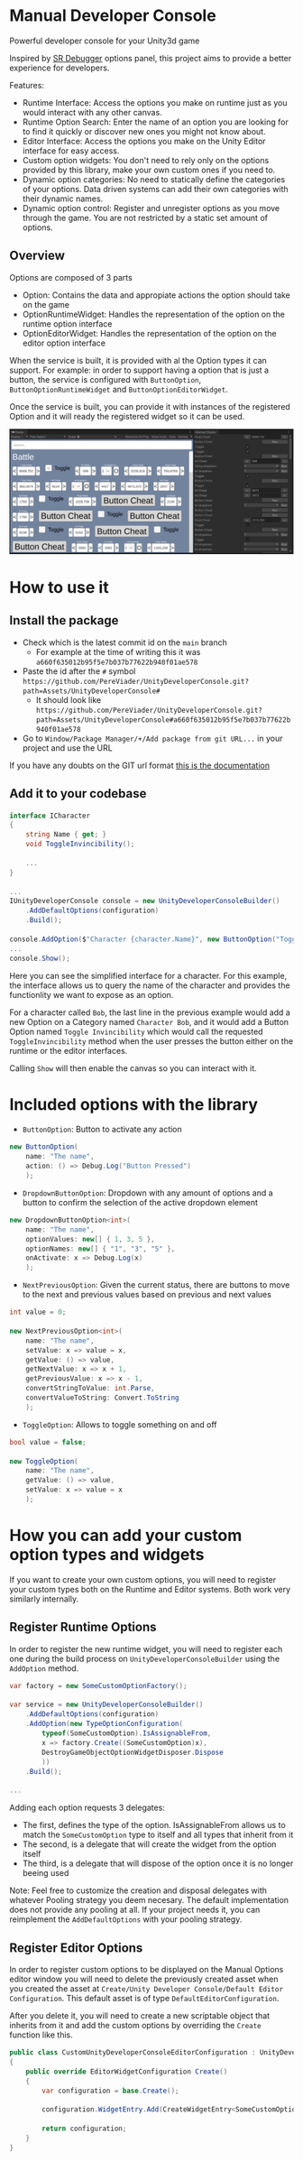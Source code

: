 # Manual Developer Console
Powerful developer console for your Unity3d game

Inspired by [SR Debugger](https://www.stompyrobot.uk/tools/srdebugger/) options panel, this project aims to provide a better experience for developers.

Features:
- Runtime Interface: Access the options you make on runtime just as you would interact with any other canvas.
- Runtime Option Search: Enter the name of an option you are looking for to find it quickly or discover new ones you might not know about.
- Editor Interface: Access the options you make on the Unity Editor interface for easy access.
- Custom option widgets: You don't need to rely only on the options provided by this library, make your own custom ones if you need to.
- Dynamic option categories: No need to statically define the categories of your options. Data driven systems can add their own categories with their dynamic names.
- Dynamic option control: Register and unregister options as you move through the game. You are not restricted by a static set amount of options.

## Overview

Options are composed of 3 parts

- Option: Contains the data and appropiate actions the option should take on the game
- OptionRuntimeWidget: Handles the representation of the option on the runtime option interface
- OptionEditorWidget: Handles the representation of the option on the editor option interface

When the service is built, it is provided with al the Option types it can support. For example: in order to support having a option that is just a button, the service
is configured with `ButtonOption`, `ButtonOptionRuntimeWidget` and `ButtonOptionEditorWidget`.

Once the service is built, you can provide it with instances of the registered Option and it will ready the registered widget so it can be used.

![The option panel showing options both on the game and on a editor window](Images/Example1.png?raw=true)

# How to use it

## Install the package

- Check which is the latest commit id on the `main` branch
    - For example at the time of writing this it was `a660f635012b95f5e7b037b77622b940f01ae578`
- Paste the id after the `#` symbol `https://github.com/PereViader/UnityDeveloperConsole.git?path=Assets/UnityDeveloperConsole#`
    - It should look like `https://github.com/PereViader/UnityDeveloperConsole.git?path=Assets/UnityDeveloperConsole#a660f635012b95f5e7b037b77622b940f01ae578`
- Go to `Window/Package Manager/+/Add package from git URL...` in your project and use the URL 

If you have any doubts on the GIT url format [this is the documentation](https://docs.unity3d.com/Manual/upm-git.html)

## Add it to your codebase

```c#
interface ICharacter
{
    string Name { get; }
    void ToggleInvincibility();

    ...
}

...
IUnityDeveloperConsole console = new UnityDeveloperConsoleBuilder()
    .AddDefaultOptions(configuration)
    .Build();

console.AddOption($"Character {character.Name}", new ButtonOption("Toggle Invincibility", character.ToggleInvincibility));
...
console.Show();
```

Here you can see the simplified interface for a character. For this example, the interface allows us to query the name of the character and provides the functionlity we want to expose as an option.

For a character called `Bob`, the last line in the previous example would add a new Option on a Category named `Character Bob`, and it would add a Button Option named `Toggle Invincibility` which would call the requested `ToggleInvincibility` method when the user presses the button either on the runtime or the editor interfaces.

Calling `Show` will then enable the canvas so you can interact with it.

# Included options with the library

- `ButtonOption`: Button to activate any action
```c#
new ButtonOption(
    name: "The name", 
    action: () => Debug.Log("Button Pressed")
    );
```

- `DropdownButtonOption`: Dropdown with any amount of options and a button to confirm the selection of the active dropdown element
```c#
new DropdownButtonOption<int>(
    name: "The name", 
    optionValues: new[] { 1, 3, 5 }, 
    optionNames: new[] { "1", "3", "5" }, 
    onActivate: x => Debug.Log(x)
    );
```

- `NextPreviousOption`: Given the current status, there are buttons to move to the next and previous values based on previous and next values 
```c#
int value = 0;

new NextPreviousOption<int>(
    name: "The name",
    setValue: x => value = x,
    getValue: () => value,
    getNextValue: x => x + 1,
    getPreviousValue: x => x - 1,
    convertStringToValue: int.Parse,
    convertValueToString: Convert.ToString
    );
```

- `ToggleOption`: Allows to toggle something on and off
```c#
bool value = false;

new ToggleOption(
    name: "The name",
    getValue: () => value,
    setValue: x => value = x
    );
```


# How you can add your custom option types and widgets

If you want to create your own custom options, you will need to register your custom types both on the Runtime and Editor systems. Both work very similarly internally.

## Register Runtime Options

In order to register the new runtime widget, you will need to register each one during the build process on `UnityDeveloperConsoleBuilder` using the `AddOption` method.

```c#
var factory = new SomeCustomOptionFactory();

var service = new UnityDeveloperConsoleBuilder()
    .AddDefaultOptions(configuration)
    .AddOption(new TypeOptionConfiguration(
        typeof(SomeCustomOption).IsAssignableFrom,
        x => factory.Create((SomeCustomOption)x),
        DestroyGameObjectOptionWidgetDisposer.Dispose
        ))
    .Build();

...
```

Adding each option requests 3 delegates:
- The first, defines the type of the option. IsAssignableFrom allows us to match the `SomeCustomOption` type to itself and all types that inherit from it
- The second, is a delegate that will create the widget from the option itself
- The third, is a delegate that will dispose of the option once it is no longer beeing used

Note: Feel free to customize the creation and disposal delegates with whatever Pooling strategy you deem necesary. The default implementation does not provide any pooling at all. If your project needs it, you can reimplement the `AddDefaultOptions` with your pooling strategy.

## Register Editor Options

In order to register custom options to be displayed on the Manual Options editor window you will need to delete the previously created asset when you created the asset at `Create/Unity Developer Console/Default Editor Configuration`. This default asset is of type `DefaultEditorConfiguration`.

After you delete it, you will need to create a new scriptable object that inherits from it and add the custom options by overriding the `Create` function like this.


```c#
public class CustomUnityDeveloperConsoleEditorConfiguration : UnityDeveloperConsole.EditorPlugin.DefaultEditorConfiguration
{
    public override EditorWidgetConfiguration Create()
    {
        var configuration = base.Create();

        configuration.WidgetEntry.Add(CreateWidgetEntry<SomeCustomOption>(x => new SomeCustomOptionEditorWidget(x)));

        return configuration;
    }
}
```

